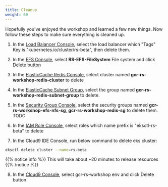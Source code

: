 ```yaml
---
title: Cleanup
weight: 60
---
```


Hopefully you’ve enjoyed the workshop and learned a few new things. Now follow these steps to make sure everything is cleaned up.

1. In the [Load Balancer Console](https://ap-northeast-1.console.aws.amazon.com/ec2/v2/home?region=us-east-2#LoadBalancers:sort=loadBalancerName), select the load balancer which "Tags" Key is "kubernetes.io/cluster/rs-beta", then delete them.

2. In the [EFS Console](https://ap-northeast-1.console.aws.amazon.com/efs/home?region=ap-northeast-1#/file-systems), select **RS-EFS-FileSystem** File system and click Delete button

3. In the [ElasticCache Redis Console](https://ap-northeast-1.console.aws.amazon.com/elasticache/home?region=ap-northeast-1#redis:), select cluster named **gcr-rs-workshop-redis-cluster** to delete

4. In the [ElasticCache Subnet Group](https://ap-northeast-1.console.aws.amazon.com/elasticache/home?region=ap-northeast-1#cache-subnet-groups:), select the group named **gcr-rs-workshop-redis-subnet-group** to delete.

5. In the [Security Group Console](https://ap-northeast-1.console.aws.amazon.com/ec2/v2/home?region=ap-northeast-1#SecurityGroups:), select the security groups named **gcr-rs-workshop-efs-nfs-sg**, **gcr-rs-workshop-redis-sg** to delete them.  TODO

6. In the [IAM Role Console](https://console.aws.amazon.com/iam/home?#/roles), select roles which name prefix is "eksctl-rs-beta" to delete

7. In the Cloud9 IDE Console, run below command to delete eks cluster:

```sh
eksctl delete cluster --name=rs-beta
```

{{% notice info %}}
This will take about ~20 minutes to release resources
{{% /notice %}}

8. In the [Cloud9 Console](https://ap-northeast-1.console.aws.amazon.com/cloud9/home?region=ap-northeast-1#), select gcr-rs-workshop env and click Delete button


